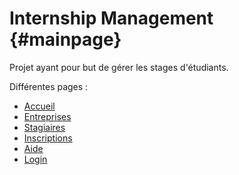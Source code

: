 # Internship Management {#mainpage}

Projet ayant pour but de gérer les stages d'étudiants.

Différentes pages : 

- [Accueil](Accueil.md)
- [Entreprises](Entreprises.md)
- [Stagiaires](Stagiaires.md)
- [Inscriptions](Inscriptions.md)
- [Aide](Aide.md)
- [Login](Login.md)